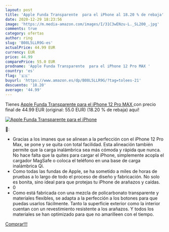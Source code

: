 ```yaml
---
layout: post
title: 'Apple Funda Transparente  para el iPhone al 18.20 % de rebaja'
date: 2020-12-29 18:23:56
image: 'https://m.media-amazon.com/images/I/31C3wENzu-L._SL200_.jpg'
comments: true
category: ofertas
author: ring
slug: 'B08L5LLR9G-es'
actualPrice: 44.99 EUR
currency: EUR
price: 44.99
comparePrice: 55.0 EUR
prodname: 'Apple Funda Transparente  para el iPhone 12 Pro MAX '
country: 'es'
flag: '🇪🇸'
buyurl: 'https://www.amazon.es/dp/B08L5LLR9G/?tag=tolees-21'
descuento: '18.20'
average: '44.99'
---
```


Tienes [Apple Funda Transparente  para el iPhone 12 Pro MAX ](https://www.amazon.es/dp/B08L5LLR9G/?tag=tolees-21) con precio final de  44.99 EUR (original: 55.0 EUR) (18.20 %  de rebaja) aqui!

[![Apple Funda Transparente  para el iPhone](https://m.media-amazon.com/images/I/31C3wENzu-L._SL200_.jpg)](https://www.amazon.es/dp/B08L5LLR9G/?tag=tolees-21)

🔎:

- Gracias a los imanes que se alinean a la perfección con el iPhone 12 Pro Max, se pone y se quita con total facilidad. Esta alineación también permite que la carga inalámbrica sea más cómoda y rápida que nunca. No hace falta que la quites para cargar el iPhone, simplemente acopla el cargador MagSafe o coloca el teléfono en una base de carga inalámbrica Qi.
- Como todas las fundas de Apple, se ha sometido a miles de horas de pruebas a lo largo de todo el proceso de diseño y fabricación. No solo es bonita, sino ideal para que protejas tu iPhone de arañazos y caídas.
- 0
- Como está fabricada con una mezcla de policarbonato transparente y materiales flexibles, se adapta a la perfección a los botones para que puedas usarlos fácilmente. Tanto la superficie exterior como la interior cuentan con un revestimiento resistente a los arañazos. Y todos los materiales se han optimizado para que no amarilleen con el tiempo.

[Comprar!!!](https://www.amazon.es/dp/B08L5LLR9G/?tag=tolees-21)

